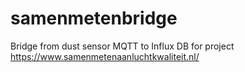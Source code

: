 # samenmetenbridge
Bridge from dust sensor MQTT to Influx DB for project https://www.samenmetenaanluchtkwaliteit.nl/
